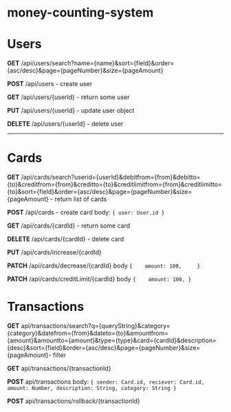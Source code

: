 # money-counting-system

# Users
**GET** /api/users/search?name={name}&sort={field}&order={asc/desc}&page={pageNumber}&size={pageAmount}

**POST** /api/users - create user

**GET** /api/users/{userId} - return some user

**PUT** /api/users/{userId} - update user object

**DELETE** /api/users/{userId} - delete user

------------------------

# Cards
**GET** /api/cards/search?userid={userId}&debitfrom={from}&debitto={to}&creditfrom={from}&creditto={to}&creditlimitfrom={from}&creditlimitto={to}&sort={field}&order={asc/desc}&page={pageNumber}&size={pageAmount} - return list of cards

**POST** /api/cards - create card
body:
	`{
		user: User.id
	}`

**GET** /api/cards/{cardId} - return some card

**DELETE** /api/cards/{cardId} - delete card

**PUT** /api/cards/increase/{cardId} 

**PATCH** /api/cards/decrease/{cardId}
	body 
	`{   
		amount: 100,	
	}`
	
**PATCH** /api/cards/creditLimit/{cardId}
body 
	`{   
		amount: 100,
	}` 


# Transactions


**GET** api/transactions/search?q={queryString}&category={category}&datefrom={from}&dateto={to}&amountfrom={amount}&amountto={amount}&type={type}&card={cardId}&description={desc}&sort={field}&order={asc/desc}&page={pageNumber}&size={pageAmount}- filter 


**GET** api/transactions/{transactionId}

**POST** api/transactions
body:
`{
	sender: Card.id,
	reciever: Card.id,
	amount: Number,
	description: String,
	category: String
}`

**POST** api/transactions/rollback/{transactionId}



